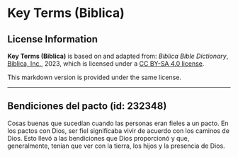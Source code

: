 # Key Terms (Biblica)

## License Information

**Key Terms (Biblica)** is based on and adapted from: _Biblica Bible Dictionary_, [Biblica, Inc.](https://www.biblica.com/), 2023, which is licensed under a [CC BY-SA 4.0 license](https://creativecommons.org/licenses/by-sa/4.0/legalcode.en).

This markdown version is provided under the same license.



--------------------------------

## Bendiciones del pacto (id: 232348)

Cosas buenas que sucedían cuando las personas eran fieles a un pacto. En los pactos con Dios, ser fiel significaba vivir de acuerdo con los caminos de Dios. Esto llevó a las bendiciones que Dios proporcionó y que, generalmente, tenían que ver con la tierra, los hijos y la presencia de Dios.


